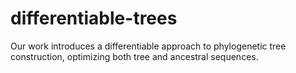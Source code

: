 # differentiable-trees

Our work introduces a differentiable approach to phylogenetic tree construction, optimizing both tree and ancestral sequences.

